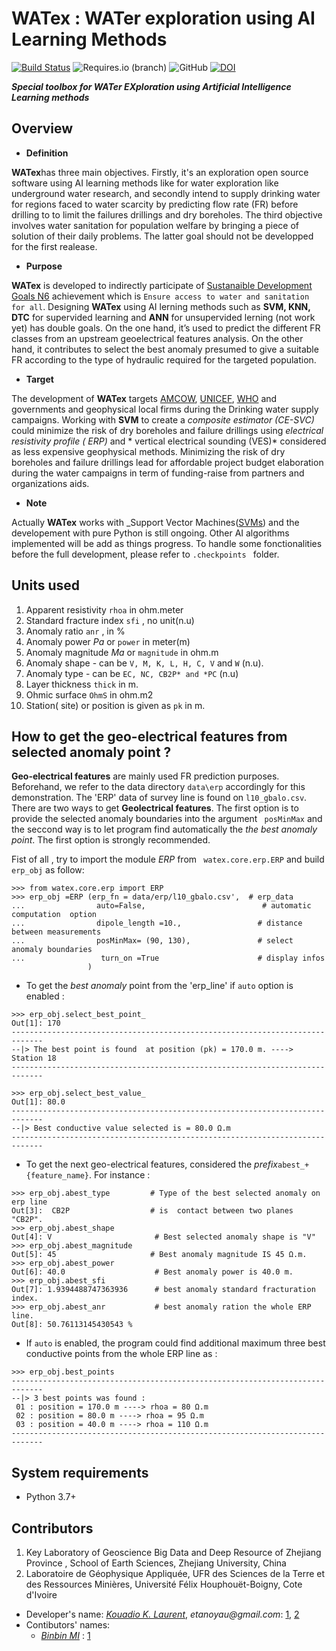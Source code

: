 # WATex : WATer exploration using AI Learning Methods

[![Build Status](https://travis-ci.com/WEgeophysics/watex.svg?branch=master)](https://travis-ci.com/WEgeophysics/watex) ![Requires.io (branch)](https://img.shields.io/requires/github/WEgeophysics/watex/master?style=flat-square) ![GitHub](https://img.shields.io/github/license/WEgeophysics/watex?color=blue&label=Licence&style=flat-square) [![DOI](https://zenodo.org/badge/DOI/10.5281/zenodo.4896758.svg)](https://doi.org/10.5281/zenodo.4896758)


**_Special toolbox for WATer EXploration  using Artificial Intelligence Learning methods_**

## Overview

* **Definition** 


 **WATex**has three main objectives. Firstly, it's an exploration open source software using AI learning methods like for water exploration like underground water research,
 and secondly intend to supply drinking water for regions faced to water scarcity  by predicting flow rate (FR) before  drilling to 
 to limit the failures drillings and dry boreholes. The third objective involves water sanitation for population welfare by bringing a piece of solution of their daily problems.
 The latter goal should not be developped for the first realease. 
 
* **Purpose** 
 
 **WATex** is developed to  indirectly participate of [Sustanaible Development Goals N6](https://www.un.org/sustainabledevelopment/development-agenda/) achievement which is  `Ensure access to water and sanitation for all`.
 Designing **WATex** using AI lerning methods such as **SVM, KNN, DTC** for supervided learning and **ANN** for unsupervided lerning (not work yet) has double goals. On the one hand,
 it’s used to predict the different FR classes from an upstream geoelectrical features analysis.
 On the other hand, it contributes to select the best anomaly presumed to give a  suitable FR according
 to the type of hydraulic required for the targeted population. 
 
 * **Target** 
 
 The development of **WATex** targets  [AMCOW](https://amcow-online.org/initiatives/amcow-pan-african-groundwater-program-apagrop), [UNICEF](https://www.unicef.org/), [WHO](https://www.who.int/) and 
 governments and geophysical local firms during the Drinking water supply campaigns. 
 Working  with **SVM** to create a _composite estimator (CE-SVC)_ could minimize the risk of dry boreholes and failure drillings 
 using *electrical resistivity profile ( ERP)*  and * vertical electrical sounding (VES)* considered as less expensive geophysical  methods. 
 Minimizing the risk of dry boreholes and failure drillings  lead for  affordable  project budget elaboration during the water campaigns 
 in term of funding-raise from partners and organizations aids. 

* **Note** 

Actually **WATex** works with _Support Vector Machines([SVMs](https://www.csie.ntu.edu.tw/~cjlin/libsvm/)) and the developement with pure Python is still ongoing. 
Other AI algorithms implemented will be add as things progress. To handle some fonctionalities before the full development, please refer to `.checkpoints ` folder.
 
## Units used 

1. Apparent resistivity `rhoa` in ohm.meter 
2. Standard fracture index `sfi`  , no unit(n.u) 
3. Anomaly ratio `anr` ,  in %
4. Anomaly power *Pa* or `power`  in meter(m) 
5. Anomaly magnitude *Ma* or `magnitude` in ohm.m 
6. Anomaly shape - can be `V, M, K, L, H, C, V` and `W` (n.u). 
7. Anomaly type - can be `EC, NC, CB2P* and *PC` (n.u)
8. Layer thickness `thick` in m. 
9. Ohmic surface `OhmS` in ohm.m2 
10. Station( site) or position is given as `pk` in m.

## How to get the geo-electrical features from selected anomaly point ?

**Geo-electrical features** are mainly used FR prediction purposes. 
 Beforehand, we refer  to the  data directory `data\erp` accordingly for this demonstration. 
 The 'ERP' data of survey line  is found on `l10_gbalo.csv`. There are two ways to get **Geolectrical features**. 
 The first option  is to provide the selected anomaly boundaries into the argument ` posMinMax` and 
  the seccond way is to let program  find automatically the *the best anomaly point*. The first option is strongly recommended. 

 Fist of all , try to import the module _ERP_ from ` watex.core.erp.ERP`  and build `erp_obj`
 as follow: 
```
>>> from watex.core.erp import ERP 
>>> erp_obj =ERP (erp_fn = data/erp/l10_gbalo.csv',  # erp_data 
...                auto=False,                          # automatic computation  option 
...                dipole_length =10.,                 # distance between measurements 
...                posMinMax= (90, 130),               # select anomaly boundaries 
...                 turn_on =True                      # display infos
                 )
```
 - To get the _best anomaly_ point from the 'erp_line' if `auto` option is enabled : 
```
>>> erp_obj.select_best_point_ 
Out[1]: 170 
-----------------------------------------------------------------------------
--|> The best point is found  at position (pk) = 170.0 m. ----> Station 18              
-----------------------------------------------------------------------------

>>> erp_obj.select_best_value_ 
Out[1]: 80.0
-----------------------------------------------------------------------------
--|> Best conductive value selected is = 80.0 Ω.m                    
-----------------------------------------------------------------------------
```
- To get the next geo-electrical features, considered the _prefix_`abest_+ {feature_name}`. 
For instance :

```
>>> erp_obj.abest_type         # Type of the best selected anomaly on erp line
Out[3]:  CB2P                  # is  contact between two planes "CB2P". 
>>> erp_obj.abest_shape         
Out[4]: V                       # Best selected anomaly shape is "V"
>>> erp_obj.abest_magnitude    
Out[5]: 45                     # Best anomaly magnitude IS 45 Ω.m. 
>>> erp_obj.abest_power         
Out[6]: 40.0                    # Best anomaly power is 40.0 m. 
>>> erp_obj.abest_sfi          
Out[7]: 1.9394488747363936      # best anomaly standard fracturation index.
>>> erp_obj.abest_anr           # best anomaly ration the whole ERP line.
Out[8]: 50.76113145430543 % 
```
- If `auto` is enabled, the program could find additional maximum three best 
conductive points from the whole  ERP line as : 
```
>>> erp_obj.best_points 
-----------------------------------------------------------------------------
--|> 3 best points was found :
 01 : position = 170.0 m ----> rhoa = 80 Ω.m
 02 : position = 80.0 m ----> rhoa = 95 Ω.m
 03 : position = 40.0 m ----> rhoa = 110 Ω.m               
-----------------------------------------------------------------------------
```

## System requirements 
* Python 3.7+ 

## Contributors
  
1. Key Laboratory of Geoscience Big Data and Deep Resource of Zhejiang Province , School of Earth Sciences, Zhejiang University, China
2. Laboratoire de Géophysique Appliquée, UFR des Sciences de la Terre et des Ressources Minières, Université Félix Houphouët-Boigny, Cote d'Ivoire

* Developer's name:  [_Kouadio K. Laurent_](kkouao@zju.edu.cn), _etanoyau@gmail.com_: [1](http://www.zju.edu.cn/english/), [2](https://www.univ-fhb.edu.ci/index.php/ufr-strm/)
* Contibutors' names:
    *  [_Binbin MI_](mibinbin@zju.edu.cn) : [1](http://www.zju.edu.cn/english/)



	
	
	
	
	
	
	
	
	
	
	
	
	
	
	

